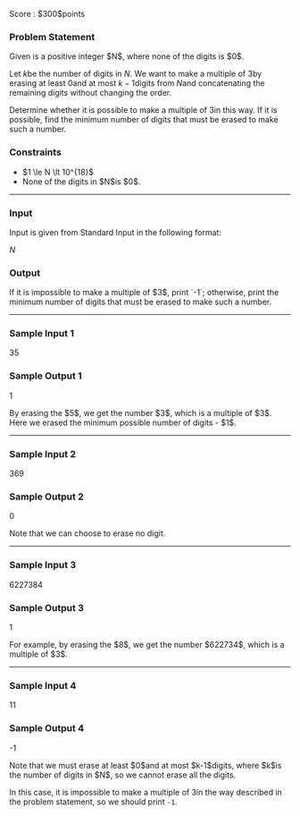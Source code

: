 
<div>

<span>

<span>

<p>
Score : $300$points
</p>

<div>

<section>

### **Problem Statement**

<p>
Given is a positive integer $N$, where none of the digits is $0$.

Let $k$be the number of digits in $N$. We want to make a multiple of $3$by erasing at least $0$and at most $k-1$digits from $N$and concatenating the remaining digits without changing the order.

Determine whether it is possible to make a multiple of $3$in this way. If it is possible, find the minimum number of digits that must be erased to make such a number.
</p>

</section>

</div>

<div>

<section>

### **Constraints**

<ul>

<li>
$1 \le N \lt 10^{18}$
</li>

<li>
None of the digits in $N$is $0$.
</li>

</ul>

</section>

</div>

---

<div>

<div>

<section>

### **Input**

<p>
Input is given from Standard Input in the following format:
</p>

<div>

$N$
</div>

</section>

</div>

<div>

<section>

### **Output**

<p>
If it is impossible to make a multiple of $3$, print `-1`; otherwise, print the minimum number of digits that must be erased to make such a number.
</p>

</section>

</div>

</div>

---

<div>

<section>

### **Sample Input 1**

<div>

35

</div>

</section>

</div>

<div>

<section>

### **Sample Output 1**

<div>

1

</div>

<p>
By erasing the $5$, we get the number $3$, which is a multiple of $3$. Here we erased the minimum possible number of digits - $1$.
</p>

</section>

</div>

---

<div>

<section>

### **Sample Input 2**

<div>

369

</div>

</section>

</div>

<div>

<section>

### **Sample Output 2**

<div>

0

</div>

<p>
Note that we can choose to erase no digit.
</p>

</section>

</div>

---

<div>

<section>

### **Sample Input 3**

<div>

6227384

</div>

</section>

</div>

<div>

<section>

### **Sample Output 3**

<div>

1

</div>

<p>
For example, by erasing the $8$, we get the number $622734$, which is a multiple of $3$.
</p>

</section>

</div>

---

<div>

<section>

### **Sample Input 4**

<div>

11

</div>

</section>

</div>

<div>

<section>

### **Sample Output 4**

<div>

-1

</div>

<p>
Note that we must erase at least $0$and at most $k-1$digits, where $k$is the number of digits in $N$, so we cannot erase all the digits.

In this case, it is impossible to make a multiple of $3$in the way described in the problem statement, so we should print `-1`.
</p>

</section>

</div>

</span>

</span>

</div>
